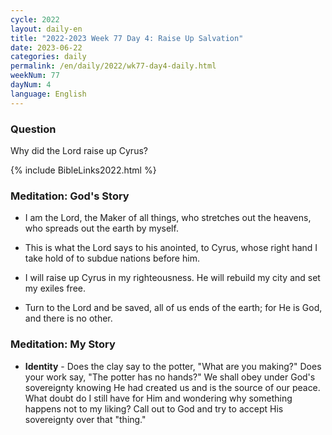 ```yaml
---
cycle: 2022
layout: daily-en
title: "2022-2023 Week 77 Day 4: Raise Up Salvation"
date: 2023-06-22
categories: daily
permalink: /en/daily/2022/wk77-day4-daily.html
weekNum: 77
dayNum: 4
language: English
---
```


### Question     
Why did the Lord raise up Cyrus?

{% include BibleLinks2022.html %} 

### Meditation: God's Story   
+ I am the Lord, the Maker of all things, who stretches out the heavens, who spreads out the earth by myself. 

+ This is what the Lord says to his anointed, to Cyrus, whose right hand I take hold of to subdue nations before him. 

+ I will raise up Cyrus in my righteousness. He will rebuild my city and set my exiles free. 

+ Turn to the Lord and be saved, all of us ends of the earth; for He is God, and there is no other. 

### Meditation: My Story   
+ **Identity** - Does the clay say to the potter, "What are you making?" Does your work say, "The potter has no hands?" We shall obey under God's sovereignty knowing He had created us and is the source of our peace. What doubt do I still have for Him and wondering why something happens not to my liking? Call out to God and try to accept His sovereignty over that "thing." 
